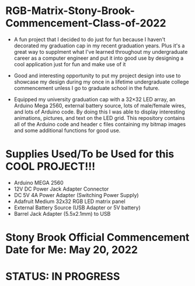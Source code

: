 # RGB-Matrix-Stony-Brook-Commencement-Class-of-2022

* A fun project that I decided to do just for fun because I haven't decorated my graduation cap 
in my recent graduation years. Plus it's a great way to supplment what I've learned throughout my undergraduate 
career as a computer engineer and put it into good use by designing a cool application just for fun and make use
of it

* Good and interesting opportunity to put my project design into use to showcase my design during my once in
a lifetime undergraduate college commencement unless I go to graduate school in the future.

* Equipped my university graduation cap with a 32×32 LED array, an Arduino Mega 2560, external battery source, lots of male/female wires, 
and lots of Arduino code. By doing this I was able to display interesting animations, pictures, and text on the LED grid. This 
repository contains all of the Arduino code and header c files containing my bitmap images and some additional functions for good use.

# Supplies Used/To be Used for this COOL PROJECT!!!
  * Arduino MEGA 2560
  * 12V DC Power Jack Adapter Connector
  * DC 5V 4A Power Adapter (Switching Power Supply)
  * Adafruit Medium 32x32 RGB LED matrix panel
  * External Battery Source (USB Adapter or 5V battery)
  * Barrel Jack Adapter (5.5x2.1mm) to USB 
  
# Stony Brook Official Commencement Date for Me: May 20, 2022

# STATUS: IN PROGRESS
